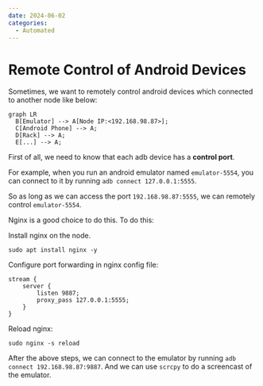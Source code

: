 ```yaml
---
date: 2024-06-02
categories:
  - Automated
---
```


# Remote Control of Android Devices

Sometimes, we want to remotely control android devices which connected to another node like below:

``` mermaid
graph LR
  B[Emulator] --> A[Node IP:<192.168.98.87>];
  C[Android Phone] --> A;
  D[Rack] --> A;
  E[...] --> A;
```

<!-- more -->

First of all, we need to know that each adb device has a **control port**. 

For example, when you run an android emulator named `emulator-5554`, you can connect to it by running `adb connect 127.0.0.1:5555`.

So as long as we can access the port `192.168.98.87:5555`, we can remotely control `emulator-5554`.

Nginx is a good choice to do this. To do this:

Install nginx on the node.

```shell
sudo apt install nginx -y
```
    
Configure port forwarding in nginx config file:

```title="/etc/nginx/nginx.conf"
stream {
    server {
        listen 9887;
        proxy_pass 127.0.0.1:5555;
    }
}
```

Reload nginx:

```shell
sudo nginx -s reload
```

After the above steps, we can connect to the emulator by running `adb connect 192.168.98.87:9887`. 
And we can use `scrcpy` to do a screencast of the emulator.
